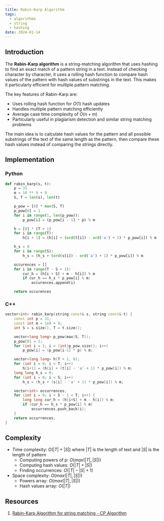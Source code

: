 ```yaml
---
title: Rabin-Karp Algorithm
tags:
  - algorithms
  - string
  - hashing
date: 2024-01-14
---
```


## Introduction

The **Rabin-Karp algorithm** is a string-matching algorithm that uses hashing to find an exact match of a pattern string in a text. Instead of checking character by character, it uses a rolling hash function to compare hash values of the pattern with hash values of substrings in the text. This makes it particularly efficient for multiple pattern matching.

The key features of Rabin-Karp are:

- Uses rolling hash function for $O(1)$ hash updates
- Handles multiple pattern matching efficiently
- Average case time complexity of $O(n + m)$
- Particularly useful in plagiarism detection and similar string matching problems

The main idea is to calculate hash values for the pattern and all possible substrings of the text of the same length as the pattern, then compare these hash values instead of comparing the strings directly.

## Implementation

### Python

```py
def rabin_karp(s, t):
    p = 31
    m = 10 ** 9 + 9
    S, T = len(s), len(t)

    p_pow = [0] * max(S, T)
    p_pow[0] = 1
    for i in range(1, len(p_pow)):
        p_pow[i] = (p_pow[i - 1] * p) % m

    h = [0] * (T + 1)
    for i in range(T):
        h[i + 1] = (h[i] + (ord(t[i]) - ord('a') + 1) * p_pow[i]) % m

    h_s = 0
    for i in range(S):
        h_s = (h_s + (ord(s[i]) - ord('a') + 1) * p_pow[i]) % m

    occurences = []
    for i in range(T - S + 1):
        cur_h = (h[i + S] + m - h[i]) % m
        if cur_h == h_s * p_pow[i] % m:
            occurences.append(i)

    return occurences
```

### C++

```cpp
vector<int> rabin_karp(string const& s, string const& t) {
    const int p = 31;
    const int m = 1e9 + 9;
    int S = s.size(), T = t.size();

    vector<long long> p_pow(max(S, T));
    p_pow[0] = 1;
    for (int i = 1; i < (int)p_pow.size(); i++)
        p_pow[i] = (p_pow[i-1] * p) % m;

    vector<long long> h(T + 1, 0);
    for (int i = 0; i < T; i++)
        h[i+1] = (h[i] + (t[i] - 'a' + 1) * p_pow[i]) % m;
    long long h_s = 0;
    for (int i = 0; i < S; i++)
        h_s = (h_s + (s[i] - 'a' + 1) * p_pow[i]) % m;

    vector<int> occurrences;
    for (int i = 0; i + S - 1 < T; i++) {
        long long cur_h = (h[i+S] + m - h[i]) % m;
        if (cur_h == h_s * p_pow[i] % m)
            occurrences.push_back(i);
    }
    return occurrences;
}
```

## Complexity

- Time complexity: $O(|T| + |S|)$ where $|T|$ is the length of text and $|S|$ is the length of pattern
  - Computing powers of p: $O(max(|T|, |S|))$
  - Computing hash values: $O(|T| + |S|)$
  - Finding occurrences: $O(|T| - |S| + 1)$
- Space complexity: $O(max(|T|, |S|))$
  - Powers array: $O(max(|T|, |S|))$
  - Hash values array: $O(|T|)$

## Resources

1. [Rabin-Karp Algorithm for string matching - CP Algorithm](https://cp-algorithms.com/string/rabin-karp.html)
